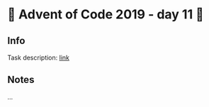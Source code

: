 # 🎄 Advent of Code 2019 - day 11 🎄

## Info

Task description: [link](https://adventofcode.com/2019/day/11)

## Notes

...